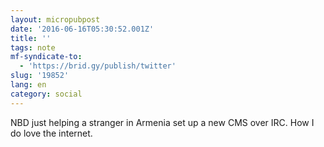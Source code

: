 ```yaml
---
layout: micropubpost
date: '2016-06-16T05:30:52.001Z'
title: ''
tags: note
mf-syndicate-to:
  - 'https://brid.gy/publish/twitter'
slug: '19852'
lang: en
category: social
---
```

NBD just helping a stranger in Armenia set up a new CMS over IRC. How I do love the internet.
